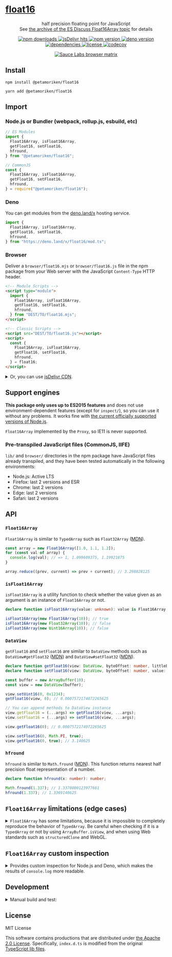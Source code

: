 # <a href="https://git.io/float16">float16</a>

<p align="center">
  half precision floating point for JavaScript<br>
  See <a href="https://esdiscuss.org/topic/float16array">the archive of the ES Discuss Float16Array topic</a> for details
</p>

<p align="center">
  <a href="https://www.npmjs.com/package/@petamoriken/float16">
    <img src="https://img.shields.io/npm/dw/@petamoriken/float16?logo=npm&amp;style=flat-square" alt="npm downloads">
  </a>
  <a href="https://www.jsdelivr.com/package/npm/@petamoriken/float16">
    <img src="https://img.shields.io/jsdelivr/npm/hw/@petamoriken/float16?label=hits&amp;logo=jsDelivr&amp;style=flat-square" alt="jsDelivr hits">
  </a>
  <a href="https://www.npmjs.com/package/@petamoriken/float16">
    <img src="https://img.shields.io/npm/v/@petamoriken/float16.svg?label=version&amp;logo=npm&amp;style=flat-square" alt="npm version">
  </a>
  <a href="https://deno.land/x/float16">
    <img src="https://img.shields.io/github/v/tag/petamoriken/float16?label=version&amp;logo=deno&amp;style=flat-square" alt="deno version">
  </a>
  <br>
  <a href="https://github.com/petamoriken/float16/blob/master/package.json">
    <img src="https://img.shields.io/badge/dependencies-none-brightgreen?style=flat-square" alt="dependencies">
  </a>
  <a href="https://github.com/petamoriken/float16/blob/master/LICENSE">
    <img src="https://img.shields.io/npm/l/@petamoriken/float16.svg?style=flat-square" alt="license">
  </a>
  <a href="https://codecov.io/gh/petamoriken/float16">
    <img src="https://img.shields.io/codecov/c/gh/petamoriken/float16?logo=codecov&amp;style=flat-square" alt="codecov">
  </a>
</p>

<p align="center">
  <a href="https://saucelabs.com/u/petamoriken">
    <img src="https://saucelabs.com/browser-matrix/petamoriken.svg" alt="Sauce Labs browser matrix">
  </a>
</p>

## Install

```console
npm install @petamoriken/float16
```

```console
yarn add @petamoriken/float16
```

## Import

### Node.js or Bundler (webpack, rollup.js, esbuild, etc)

```js
// ES Modules
import {
  Float16Array, isFloat16Array,
  getFloat16, setFloat16,
  hfround,
} from "@petamoriken/float16";
```

```js
// CommonJS
const {
  Float16Array, isFloat16Array,
  getFloat16, setFloat16,
  hfround,
} = require("@petamoriken/float16");
```

### Deno

You can get modules from the [deno.land/x](https://deno.land/x/float16) hosting service.

```ts
import {
  Float16Array, isFloat16Array,
  getFloat16, setFloat16,
  hfround,
} from "https://deno.land/x/float16/mod.ts";
```

### Browser

Deliver a `browser/float16.mjs` or `browser/float16.js` file in the npm package from your Web server with the JavaScript `Content-Type` HTTP header.

```html
<!-- Module Scripts -->
<script type="module">
  import {
    Float16Array, isFloat16Array,
    getFloat16, setFloat16,
    hfround,
  } from "DEST/TO/float16.mjs";
</script>
```

```html
<!-- Classic Scripts -->
<script src="DEST/TO/float16.js"></script>
<script>
  const {
    Float16Array, isFloat16Array,
    getFloat16, setFloat16,
    hfround,
  } = float16;
</script>
```

<details>
  <summary>Or, you can use <a href="https://www.jsdelivr.com/package/npm/@petamoriken/float16">jsDelivr CDN</a>.</summary>

  ```html
  <!-- Module Scripts -->
  <script type="module">
    import {
      Float16Array, isFloat16Array,
      getFloat16, setFloat16,
      hfround,
    } from "https://cdn.jsdelivr.net/npm/@petamoriken/float16/+esm";
  </script>
  ```

  ```html
  <!-- Classic Scripts -->
  <script src="https://cdn.jsdelivr.net/npm/@petamoriken/float16/browser/float16.min.js"></script>
  <script>
    const {
      Float16Array, isFloat16Array,
      getFloat16, setFloat16,
      hfround,
    } = float16;
  </script>
  ```
</details>

## Support engines

**This package only uses up to ES2015 features** and does not use environment-dependent features (except for `inspect/`), so you can use it without any problems. It works fine with [the current officially supported versions of Node.js](https://github.com/nodejs/Release).

`Float16Array` implemented by the `Proxy`, so IE11 is never supported.

### Pre-transpiled JavaScript files (CommonJS, IIFE)

`lib/` and `browser/` directories in the npm package have JavaScript files already transpiled, and they have been tested automatically in the following environments:

* Node.js: Active LTS
* Firefox: last 2 versions and ESR
* Chrome: last 2 versions
* Edge: last 2 versions
* Safari: last 2 versions

## API

### `Float16Array`

`Float16Array` is similar to `TypedArray` such as `Float32Array` ([MDN](https://developer.mozilla.org/en-US/docs/Web/JavaScript/Reference/Global_Objects/Float32Array)).

```js
const array = new Float16Array([1.0, 1.1, 1.2]);
for (const val of array) {
  console.log(val); // => 1, 1.099609375, 1.19921875
}

array.reduce((prev, current) => prev + current); // 3.298828125
```

### `isFloat16Array`

`isFloat16Array` is a utility function to check whether the value given as an argument is an instance of `Float16Array` or not.

```ts
declare function isFloat16Array(value: unknown): value is Float16Array;
```

```js
isFloat16Array(new Float16Array(10)); // true
isFloat16Array(new Float32Array(10)); // false
isFloat16Array(new Uint16Array(10)); // false
```

### `DataView`

`getFloat16` and `setFloat16` are similar to `DataView` methods such as `DataView#getFloat32` ([MDN](https://developer.mozilla.org/en-US/docs/Web/JavaScript/Reference/Global_Objects/DataView/getFloat32)) and `DataView#setFloat32` ([MDN](https://developer.mozilla.org/en-US/docs/Web/JavaScript/Reference/Global_Objects/DataView/setFloat32)).

```ts
declare function getFloat16(view: DataView, byteOffset: number, littleEndian?: boolean): number;
declare function setFloat16(view: DataView, byteOffset: number, value: number, littleEndian?: boolean): void;
```

```js
const buffer = new ArrayBuffer(10);
const view = new DataView(buffer);

view.setUint16(0, 0x1234);
getFloat16(view, 0); // 0.0007572174072265625

// You can append methods to DataView instance
view.getFloat16 = (...args) => getFloat16(view, ...args);
view.setFloat16 = (...args) => setFloat16(view, ...args);

view.getFloat16(0); // 0.0007572174072265625

view.setFloat16(0, Math.PI, true);
view.getFloat16(0, true); // 3.140625
```

### `hfround`

`hfround` is similar to `Math.fround` ([MDN](https://developer.mozilla.org/en-US/docs/Web/JavaScript/Reference/Global_Objects/Math/fround)).
This function returns nearest half precision float representation of a number.

```ts
declare function hfround(x: number): number;
```

```js
Math.fround(1.337); // 1.3370000123977661
hfround(1.337); // 1.3369140625
```

## `Float16Array` limitations (edge cases)

<details>
  <summary><code>Float16Array</code> has some limitations, because it is impossible to completely reproduce the behavior of <code>TypedArray</code>. Be careful when checking if it is a <code>TypedArray</code> or not by using <code>ArrayBuffer.isView</code>, and when using Web standards such as <code>structuredClone</code> and WebGL.</summary>

  ### Built-in functions

  Built-in `TypedArray` objects use "internal slots" for built-in methods. Some limitations exist because the `Proxy` object can't trap internal slots ([explanation](https://javascript.info/proxy#built-in-objects-internal-slots)).

  This package isn't polyfill, in other words, it doesn't change native global functions and static/prototype methods.

  E.g. `ArrayBuffer.isView` is the butlt-in method that checks if it has the `[[ViewedArrayBuffer]]` internal slot. It returns `false` for `Proxy` object such as `Float16Array` instance.

  ```js
  ArrayBuffer.isView(new Float32Array(10)); // true
  ArrayBuffer.isView(new Float16Array(10)); // false
  ```

  ### The structured clone algorithm (Web Workers, IndexedDB, etc)

  The structured clone algorithm copies complex JavaScript objects. It is used internally when invoking `structuredClone()`, to transfer data between Web Workers via `postMessage()`, storing objects with IndexedDB, or copying objects for other APIs ([MDN](https://developer.mozilla.org/en-US/docs/Web/API/Web_Workers_API/Structured_clone_algorithm)).

  It can't clone `Proxy` object such as `Float16Array` instance, you need to convert it to `Uint16Array` or deal with `ArrayBuffer` directly.

  ```js
  const array = new Float16Array([1.0, 1.1, 1.2]);
  const cloned = structuredClone({ buffer: array.buffer });
  ```

  ### WebGL

  WebGL requires `Uint16Array` for buffer or texture data whose types are `gl.HALF_FLOAT` (WebGL 2) or `ext.HALF_FLOAT_OES` (WebGL 1 extension). Do not apply the `Float16Array` object directly to `gl.bufferData` or `gl.texImage2D` etc.

  ```js
  // WebGL 2 example
  const vertices = new Float16Array([
    -0.5, -0.5,  0,
     0.5, -0.5,  0,
     0.5,  0.5,  0,
  ]);

  const buffer = gl.createBuffer();
  gl.bindBuffer(gl.ARRAY_BUFFER, buffer);

  // wrap in Uint16Array
  gl.bufferData(gl.ARRAY_BUFFER, new Uint16Array(vertices.buffer), gl.STATIC_DRAW);
  gl.vertexAttribPointer(location, 3, gl.HALF_FLOAT, false, 0, 0);

  gl.bindBuffer(gl.ARRAY_BUFFER, null);
  gl.enableVertexAttribArray(location);
  ```

  ### Others

  See JSDoc comments in `src/Float16Array.mjs` for details. If you don't write hacky code, you shouldn't have any problems.
</details>

## `Float16Array` custom inspection

<details>
  <summary>Provides custom inspection for Node.js and Deno, which makes the results of <code>console.log</code> more readable.
  </summary>

  ### Node.js

  ```js
  // ES Modules
  import { Float16Array } from "@petamoriken/float16";
  import { customInspect } from "@petamoriken/float16/inspect";

  Float16Array.prototype[Symbol.for("nodejs.util.inspect.custom")] = customInspect;
  ```

  ```js
  // CommonJS
  const { Float16Array } = require("@petamoriken/float16");
  const { customInspect } = require("@petamoriken/float16/inspect");

  Float16Array.prototype[Symbol.for("nodejs.util.inspect.custom")] = customInspect;
  ```

  ### Deno

  ```ts
  import { Float16Array } from "https://deno.land/x/float16/mod.ts";
  import { customInspect } from "https://deno.land/x/float16/inspect.ts";

  // deno-lint-ignore no-explicit-any
  (Float16Array.prototype as any)[Symbol.for("Deno.customInspect")] = customInspect;
  ```
</details>

## Development

<details>
<summary>Manual build and test:</summary>

  ### Manual build

  First, download devDependencies.

  ```console
  yarn
  ```

  Build `lib/`, `browser/` files.

  ```console
  yarn run build
  ```

  Build `docs/` files (for browser test).

  ```console
  yarn run docs
  ```

  ### Test

  First, download devDependencies.

  ```console
  yarn
  ```

  #### Node.js test

  ```console
  NODE_ENV=test yarn build:lib
  yarn test
  ```

  #### Browser test

  ```console
  NODE_ENV=test yarn build:browser
  yarn docs
  ```

  Access `docs/test/index.html` with browsers.

  You can access current [test page](https://petamoriken.github.io/float16/test) ([power-assert version](https://petamoriken.github.io/float16/test/power)) in `master` branch.
</details>

## License

MIT License

This software contains productions that are distributed under [the Apache 2.0 License](http://www.apache.org/licenses/LICENSE-2.0). Specifically, `index.d.ts` is modified from the original [TypeScript lib files](https://github.com/microsoft/TypeScript/tree/main/src/lib).
